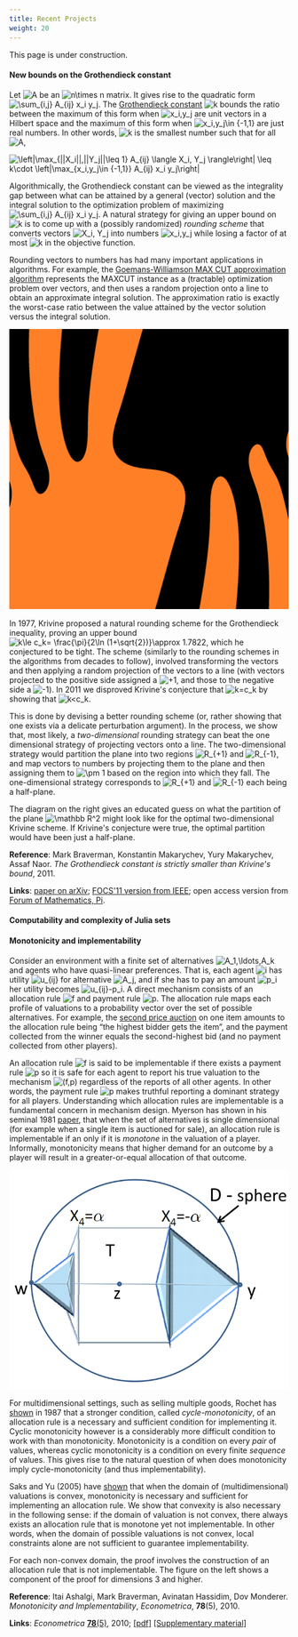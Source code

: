 ```yaml
---
title: Recent Projects
weight: 20
---
```


This page is under construction.

#### New bounds on the Grothendieck constant

Let ![A](https://chart.googleapis.com/chart?cht=tx&chl=A "A") be an ![n\times n](https://chart.googleapis.com/chart?cht=tx&chl=n%5Ctimes+n "n\times n") matrix. It gives rise to the quadratic form ![\sum_{i,j} A_{ij} x_i y_j](https://chart.googleapis.com/chart?cht=tx&chl=%5Csum_%7Bi%2Cj%7DA_%7Bij%7Dx_i+y_j "\sum_{i,j} A_{ij} x_i y_j"). The [Grothendieck constant](https://en.wikipedia.org/wiki/Grothendieck_inequality) ![k](https://chart.googleapis.com/chart?cht=tx&chl=k "k") bounds the ratio between the maximum of this form when ![x_i,y_j](https://chart.googleapis.com/chart?cht=tx&chl=x_i%2Cy_j "x_i,y_j") are unit vectors in a Hilbert space and the maximum of this form when ![x_i,y_j\in \{-1,1\}](https://chart.googleapis.com/chart?cht=tx&chl=x_i%2Cy_j%5Cin+%5C%7B-1%2C1%5C%7D "x_i,y_j\in \{-1,1\}") are just real numbers. In other words, ![k](https://chart.googleapis.com/chart?cht=tx&chl=k "k") is the smallest number such that for all ![A](https://chart.googleapis.com/chart?cht=tx&chl=A "A"),

![\left|\max_{||X_i||,||Y_j||\leq 1} A_{ij} \langle X_i, Y_j \rangle\right| \leq k\cdot \left|\max_{x_i,y_j\in \{-1,1\}} A_{ij} x_i y_j\right|](https://chart.googleapis.com/chart?cht=tx&chl=%5Cleft%7C%5Cmax_%7B%7C%7CX_i%7C%7C%2C%7C%7CY_j%7C%7C%5Cleq+1%7DA_%7Bij%7D%5Clangle+X_i%2CY_j%5Crangle%5Cright%7C%5Cleq+k%5Ccdot%5Cleft%7C%5Cmax_%7Bx_i%2Cy_j%5Cin+%5C%7B-1%2C1%5C%7D%7DA_%7Bij%7Dx_i+y_j%5Cright%7C "\left|\max_{||X_i||,||Y_j||\leq 1} A_{ij} \langle X_i, Y_j \rangle\right| \leq k\cdot \left|\max_{x_i,y_j\in \{-1,1\}} A_{ij} x_i y_j\right|")

Algorithmically, the Grothendieck constant can be viewed as the integrality gap between what can be attained by a general (vector) solution and the integral solution to the optimization problem of maximizing ![\sum_{i,j} A_{ij} x_i y_j](https://chart.googleapis.com/chart?cht=tx&chl=%5Csum_%7Bi%2Cj%7DA_%7Bij%7Dx_i+y_j "\sum_{i,j} A_{ij} x_i y_j"). A natural strategy for giving an upper bound on ![k](https://chart.googleapis.com/chart?cht=tx&chl=k "k") is to come up with a (possibly randomized) _rounding scheme_ that converts vectors ![X_i, Y_j](https://chart.googleapis.com/chart?cht=tx&chl=X_i%2CY_j "X_i, Y_j") into numbers ![x_i,y_j](https://chart.googleapis.com/chart?cht=tx&chl=x_i%2Cy_j "x_i,y_j") while losing a factor of at most ![k](https://chart.googleapis.com/chart?cht=tx&chl=k "k") in the objective function.

Rounding vectors to numbers has had many important applications in algorithms. For example, the [Goemans-Williamson MAX CUT approximation algorithm](https://en.wikipedia.org/wiki/Semidefinite_programming#Example_3_.28Goemans-Williamson_MAX_CUT_approximation_algorithm.29) represents the MAXCUT instance as a (tractable) optimization problem over vectors, and then uses a random projection onto a line to obtain an approximate integral solution. The approximation ratio is exactly the worst-case ratio between the value attained by the vector solution versus the integral solution.

![](/media/TigerPartition.png)

In 1977, Krivine proposed a natural rounding scheme for the Grothendieck inequality, proving an upper bound ![k\le c_k= \frac{\pi}{2\ln (1+\sqrt{2})}\approx 1.7822](https://chart.googleapis.com/chart?cht=tx&chl=k%5Cle+c_k%3D%5Cfrac%7B%5Cpi%7D%7B2%5Cln%281%2B%5Csqrt%7B2%7D%29%7D%5Capprox+1.7822 "k\le c_k= \frac{\pi}{2\ln (1+\sqrt{2})}\approx 1.7822"), which he conjectured to be tight. The scheme (similarly to the rounding schemes in the algorithms from decades to follow), involved transforming the vectors and then applying a random projection of the vectors to a line (with vectors projected to the positive side assigned a ![+1](https://chart.googleapis.com/chart?cht=tx&chl=%2B1 "+1"), and those to the negative side a ![-1](https://chart.googleapis.com/chart?cht=tx&chl=-1 "-1")). In 2011 we disproved Krivine's conjecture that ![k=c_k](https://chart.googleapis.com/chart?cht=tx&chl=k%3Dc_k "k=c_k") by showing that ![k<c_k](https://chart.googleapis.com/chart?cht=tx&chl=k%3Cc_k "k<c_k").

This is done by devising a better rounding scheme (or, rather showing that one exists via a delicate perturbation argument). In the process, we show that, most likely, a _two-dimensional_ rounding strategy can beat the one dimensional strategy of projecting vectors onto a line. The two-dimensional strategy would partition the plane into two regions ![R_{+1}](https://chart.googleapis.com/chart?cht=tx&chl=R_%7B%2B1%7D "R_{+1}") and ![R_{-1}](https://chart.googleapis.com/chart?cht=tx&chl=R_%7B-1%7D "R_{-1}"), and map vectors to numbers by projecting them to the plane and then assigning them to ![\pm 1](https://chart.googleapis.com/chart?cht=tx&chl=%5Cpm+1 "\pm 1") based on the region into which they fall. The one-dimensional strategy corresponds to ![R_{+1}](https://chart.googleapis.com/chart?cht=tx&chl=R_%7B%2B1%7D "R_{+1}") and ![R_{-1}](https://chart.googleapis.com/chart?cht=tx&chl=R_%7B-1%7D "R_{-1}") each being a half-plane.

The diagram on the right gives an educated guess on what the partition of the plane ![\mathbb R^2](https://chart.googleapis.com/chart?cht=tx&chl=%5Cmathbb+R%5E2 "\mathbb R^2") might look like for the optimal two-dimensional Krivine scheme. If Krivine's conjecture were true, the optimal partition would have been just a half-plane.

**Reference**: Mark Braverman, Konstantin Makarychev, Yury Makarychev, Assaf Naor. _The Grothendieck constant is strictly smaller than Krivine's bound_, 2011.

**Links**: [paper on arXiv](https://arxiv.org/abs/1103.6161); [FOCS'11 version from IEEE](https://ieee-focs.org/FOCS-2011-Papers/The%20Grothendieck%20constant%20is%20strictly%20smaller%20than%20Krivine%27s%20bound.pdf); open access version from [Forum of Mathematics, Pi](https://dx.doi.org/10.1017/fmp.2013.4).

#### Computability and complexity of Julia sets

#### Monotonicity and implementability

Consider an environment with a finite set of alternatives ![A_1,\ldots,A_k](https://chart.googleapis.com/chart?cht=tx&chl=A_1%2C%5Cldots%2CA_k "A_1,\ldots,A_k") and agents who have quasi-linear preferences. That is, each agent ![i](https://chart.googleapis.com/chart?cht=tx&chl=i "i") has utility ![u_{ij}](https://chart.googleapis.com/chart?cht=tx&chl=u_%7Bij%7D "u_{ij}") for alternative ![A_j](https://chart.googleapis.com/chart?cht=tx&chl=A_j "A_j"), and if she has to pay an amount ![p_i](https://chart.googleapis.com/chart?cht=tx&chl=p_i "p_i") her utility becomes ![u_{ij}-p_i](https://chart.googleapis.com/chart?cht=tx&chl=u_%7Bij%7D-p_i "u_{ij}-p_i"). A direct mechanism consists of an allocation rule ![f](https://chart.googleapis.com/chart?cht=tx&chl=f "f") and payment rule ![p](https://chart.googleapis.com/chart?cht=tx&chl=p "p"). The allocation rule maps each profile of valuations to a probability vector over the set of possible alternatives. For example, the [second price auction](https://en.wikipedia.org/wiki/Vickrey_auction) on one item amounts to the allocation rule being “the highest bidder gets the item”, and the payment collected from the winner equals the second-highest bid (and no payment collected from other players).

An allocation rule ![f](https://chart.googleapis.com/chart?cht=tx&chl=f "f") is said to be implementable if there exists a payment rule ![p](https://chart.googleapis.com/chart?cht=tx&chl=p "p") so it is safe for each agent to report his true valuation to the mechanism ![(f,p)](https://chart.googleapis.com/chart?cht=tx&chl=%28f%2Cp%29 "(f,p)") regardless of the reports of all other agents. In other words, the payment rule ![p](https://chart.googleapis.com/chart?cht=tx&chl=p "p") makes truthful reporting a dominant strategy for all players. Understanding which allocation rules are implementable is a fundamental concern in mechanism design. Myerson has shown in his seminal 1981 [paper](https://www.econ.yale.edu/~dirkb/teach/521b-08-09/reading/1981%20optimal%20auction.pdf), that when the set of alternatives is single dimensional (for example when a single item is auctioned for sale), an allocation rule is implementable if an only if it is _monotone_ in the valuation of a player. Informally, monotonicity means that higher demand for an outcome by a player will result in a greater-or-equal allocation of that outcome.

![](/media/Mon-3dFig.png)

For multidimensional settings, such as selling multiple goods, Rochet has [shown](https://www.econ.yale.edu/~dirkb/teach/521b-08-09/reading/1987%20rationalizability.pdf) in 1987 that a stronger condition, called _cycle-monotonicity_, of an allocation rule is a necessary and sufficient condition for implementing it. Cyclic monotonicity however is a considerably more difficult condition to work with than monotonicity. Monotonicity is a condition on every _pair_ of values, whereas cyclic monotonicity is a condition on every finite _sequence_ of values. This gives rise to the natural question of when does monotonicity imply cycle-monotonicity (and thus implementability).

Saks and Yu (2005) have [shown](https://www.math.rutgers.edu/~saks/PUBS/truthful.ecsub.pdf) that when the domain of (multidimensional) valuations is convex, monotonicity is necessary and sufficient for implementing an allocation rule. We show that convexity is also necessary in the following sense: if the domain of valuation is not convex, there always exists an allocation rule that is monotone yet not implementable. In other words, when the domain of possible valuations is not convex, local constraints alone are not sufficient to guarantee implementability.

For each non-convex domain, the proof involves the construction of an allocation rule that is not implementable. The figure on the left shows a component of the proof for dimensions 3 and higher.

**Reference**: Itai Ashalgi, Mark Braverman, Avinatan Hassidim, Dov Monderer. _Monotonicity and Implementability_, _Econometrica_, **78**(5), 2010.

**Links**: _Econometrica_ [**78**(5)](https://www.econometricsociety.org/abstract.asp?ref=0012-9682&vid=78&iid=5&aid=9&s=-9999), 2010; [\[pdf\]](/media/Mon.pdf) [\[Supplementary material\]](/media/Mon-Supp.pdf)
